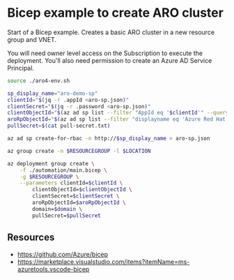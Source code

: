 Bicep example to create ARO cluster
===================================

Start of a Bicep example.
Creates a basic ARO cluster in a new resource group and VNET.

You will need owner level access on the Subscription to execute the deployment.
You'll also need permission to create an Azure AD Service Principal.

```sh
source ./aro4-env.sh

sp_display_name="aro-demo-sp"
clientId="$(jq -r .appId <aro-sp.json)"
clientSecret="$(jq -r .password <aro-sp.json)"
clientObjectId="$(az ad sp list --filter "AppId eq '$clientId'" --query "[?appId=='$clientId'].objectId" -o tsv)"
aroRpObjectId="$(az ad sp list --filter "displayname eq 'Azure Red Hat OpenShift RP'" --query "[?appDisplayName=='Azure Red Hat OpenShift RP'].objectId" -o tsv)"
pullSecret=$(cat pull-secret.txt)

az ad sp create-for-rbac -n http://$sp_display_name > aro-sp.json

az group create -n $RESOURCEGROUP -l $LOCATION

az deployment group create \
    -f ./automation/main.bicep \
    -g $RESOURCEGROUP \
    --parameters clientId=$clientId \
        clientObjectId=$clientObjectId \
        clientSecret=$clientSecret \
        aroRpObjectId=$aroRpObjectId \
        domain=$domain \
        pullSecret=$pullSecret
```

Resources
---------

* https://github.com/Azure/bicep
* https://marketplace.visualstudio.com/items?itemName=ms-azuretools.vscode-bicep
